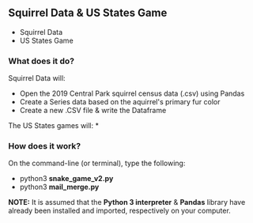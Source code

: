 ## Squirrel Data & US States Game
* Squirrel Data
* US States Game

### What does it do?
Squirrel Data will:
* Open the 2019 Central Park squirrel census data (.csv) using Pandas
* Create a Series data based on the aquirrel's primary fur color
* Create a new .CSV file & write the Dataframe

The US States games will:
* 

### How does it work?
On the command-line (or terminal), type the following:<br>
* python3 <b>snake_game_v2.py</b>
* python3 <b>mail_merge.py</b>

<b>NOTE:</b> It is assumed that the <b>Python 3 interpreter</b> & <b>Pandas</b> library have already been installed and imported, respectively on your computer.
